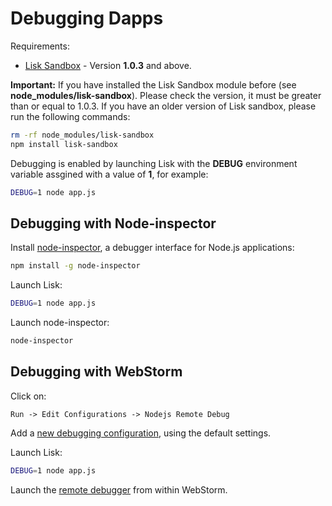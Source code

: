 # Debugging Dapps

Requirements:

* [Lisk Sandbox](https://github.com/LiskHQ/lisk-sandbox) - Version **1.0.3** and above.

**Important:** If you have installed the Lisk Sandbox module before (see **node_modules/lisk-sandbox**). Please check the version, it must be greater than or equal to 1.0.3. If you have an older version of Lisk sandbox, please run the following commands:

```sh
rm -rf node_modules/lisk-sandbox
npm install lisk-sandbox
```

Debugging is enabled by launching Lisk with the **DEBUG** environment variable assgined with a value of **1**, for example:

```sh
DEBUG=1 node app.js
```

## Debugging with Node-inspector

Install [node-inspector](https://github.com/node-inspector/node-inspector), a debugger interface for Node.js applications:

```sh
npm install -g node-inspector
```

Launch Lisk:

```sh
DEBUG=1 node app.js
```

Launch node-inspector:
```sh
node-inspector
```

## Debugging with WebStorm

Click on:

```
Run -> Edit Configurations -> Nodejs Remote Debug
```

Add a [new debugging configuration](http://www.jetbrains.com/webstorm/help/run-debug-configuration-node-js-remote-debug.html), using the default settings.

Launch Lisk:

```sh
DEBUG=1 node app.js
```

Launch the [remote debugger](https://www.jetbrains.com/webstorm/help/debugging-javascript.html#d268420e536) from within WebStorm.
